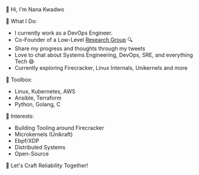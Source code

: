 👋 Hi, I'm Nana Kwadwo

📝 What I Do:
- I currently work as a DevOps Engineer.
- Co-Founder of a Low-Level [Research Group](https://github.com/thi-startup) 🔍
- Share my progress and thoughts through my tweets
- Love to chat about Systems Engineering, DevOps, SRE, and everything Tech 😄
- Currently exploring Firecracker, Linux Internals, Unikernels and more

🚀 Toolbox:
- Linux, Kubernetes, AWS
- Ansible, Terraform
- Python, Golang, C

🌱 Interests:
- Building Tooling around Firecracker
- Microkernels (Unikraft)
- Ebpf/XDP
- Distributed Systems
- Open-Source

🌟 Let's Craft Reliability Together!
